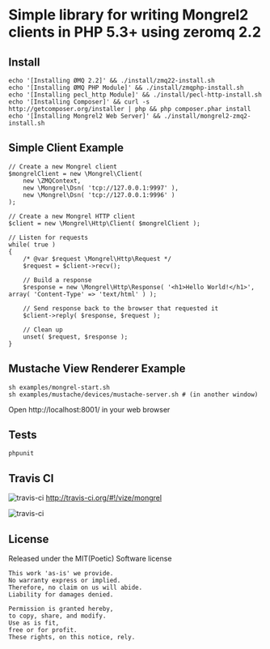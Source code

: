 Simple library for writing Mongrel2 clients in PHP 5.3+ using zeromq 2.2
========================================================================

Install
--------

    echo '[Installing ØMQ 2.2]' && ./install/zmq22-install.sh
    echo '[Installing ØMQ PHP Module]' && ./install/zmqphp-install.sh
    echo '[Installing pecl_http Module]' && ./install/pecl-http-install.sh
    echo '[Installing Composer]' && curl -s http://getcomposer.org/installer | php && php composer.phar install
    echo '[Installing Mongrel2 Web Server]' && ./install/mongrel2-zmq2-install.sh

Simple Client Example
---------------------

    // Create a new Mongrel client
    $mongrelClient = new \Mongrel\Client(
        new \ZMQContext,
        new \Mongrel\Dsn( 'tcp://127.0.0.1:9997' ),
        new \Mongrel\Dsn( 'tcp://127.0.0.1:9996' )
    );
    
    // Create a new Mongrel HTTP client
    $client = new \Mongrel\Http\Client( $mongrelClient );
    
    // Listen for requests
    while( true )
    {
        /* @var $request \Mongrel\Http\Request */
        $request = $client->recv();
        
        // Build a response
        $response = new \Mongrel\Http\Response( '<h1>Hello World!</h1>', array( 'Content-Type' => 'text/html' ) );
        
        // Send response back to the browser that requested it
        $client->reply( $response, $request );
        
        // Clean up
        unset( $request, $response );
    }


Mustache View Renderer Example
------------------------------

    sh examples/mongrel-start.sh
    sh examples/mustache/devices/mustache-server.sh # (in another window)

Open http://localhost:8001/ in your web browser

Tests
--------

    phpunit

Travis CI
---------

![travis-ci](http://cdn-ak.favicon.st-hatena.com/?url=http%3A%2F%2Fabout.travis-ci.org%2F)&nbsp;http://travis-ci.org/#!/vize/mongrel

![travis-ci](https://secure.travis-ci.org/vize/mongrel.png?branch=master)

License
------------------------

Released under the MIT(Poetic) Software license

    This work 'as-is' we provide.
    No warranty express or implied.
    Therefore, no claim on us will abide.
    Liability for damages denied.

    Permission is granted hereby,
    to copy, share, and modify.
    Use as is fit,
    free or for profit.
    These rights, on this notice, rely.
